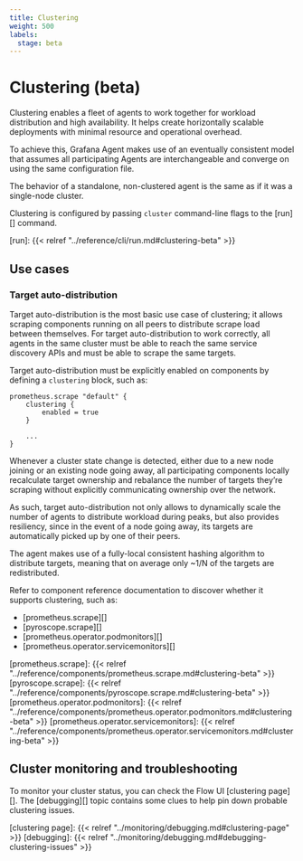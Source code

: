 ```yaml
---
title: Clustering
weight: 500
labels:
  stage: beta
---
```


# Clustering (beta)

Clustering enables a fleet of agents to work together for workload distribution
and high availability. It helps create horizontally scalable deployments with
minimal resource and operational overhead.

To achieve this, Grafana Agent makes use of an eventually consistent model that
assumes all participating Agents are interchangeable and converge on using the
same configuration file.

The behavior of a standalone, non-clustered agent is the same as if it was a
single-node cluster.

Clustering is configured by passing `cluster` command-line flags to the [run][]
command.

[run]: {{< relref "../reference/cli/run.md#clustering-beta" >}}

## Use cases

### Target auto-distribution

Target auto-distribution is the most basic use case of clustering; it allows
scraping components running on all peers to distribute scrape load between
themselves. For target auto-distribution to work correctly, all agents in the
same cluster must be able to reach the same service discovery APIs and must be
able to scrape the same targets.

Target auto-distribution must be explicitly enabled on components by defining a
`clustering` block, such as:

```river
prometheus.scrape "default" {
    clustering {
        enabled = true
    }

    ...
}
```

Whenever a cluster state change is detected, either due to a new node joining
or an existing node going away, all participating components locally
recalculate target ownership and rebalance the number of targets they’re
scraping without explicitly communicating ownership over the network.

As such, target auto-distribution not only allows to dynamically scale the
number of agents to distribute workload during peaks, but also provides
resiliency, since in the event of a node going away, its targets are
automatically picked up by one of their peers.

The agent makes use of a fully-local consistent hashing algorithm to distribute
targets, meaning that on average only ~1/N of the targets are redistributed.

Refer to component reference documentation to discover whether it supports
clustering, such as:

- [prometheus.scrape][]
- [pyroscope.scrape][]
- [prometheus.operator.podmonitors][]
- [prometheus.operator.servicemonitors][]

[prometheus.scrape]: {{< relref "../reference/components/prometheus.scrape.md#clustering-beta" >}}
[pyroscope.scrape]: {{< relref "../reference/components/pyroscope.scrape.md#clustering-beta" >}}
[prometheus.operator.podmonitors]: {{< relref "../reference/components/prometheus.operator.podmonitors.md#clustering-beta" >}}
[prometheus.operator.servicemonitors]: {{< relref "../reference/components/prometheus.operator.servicemonitors.md#clustering-beta" >}}

## Cluster monitoring and troubleshooting

To monitor your cluster status, you can check the Flow UI [clustering page][].
The [debugging][] topic contains some clues to help pin down probable
clustering issues.

[clustering page]: {{< relref "../monitoring/debugging.md#clustering-page" >}}
[debugging]: {{< relref "../monitoring/debugging.md#debugging-clustering-issues" >}}
